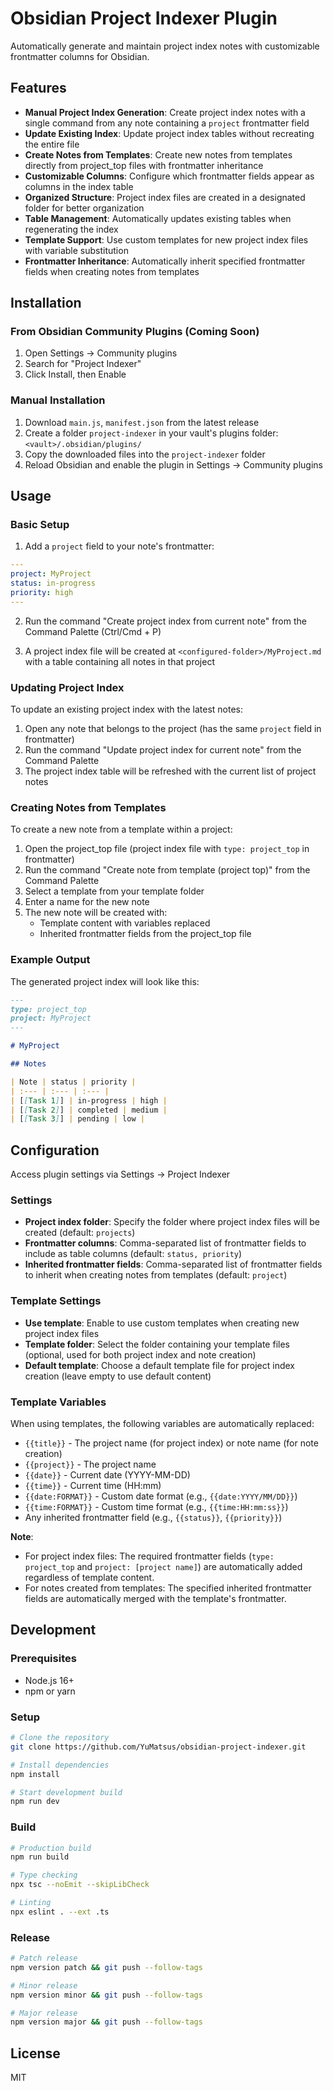 # Obsidian Project Indexer Plugin

Automatically generate and maintain project index notes with customizable frontmatter columns for Obsidian.

## Features

- **Manual Project Index Generation**: Create project index notes with a single command from any note containing a `project` frontmatter field
- **Update Existing Index**: Update project index tables without recreating the entire file
- **Create Notes from Templates**: Create new notes from templates directly from project_top files with frontmatter inheritance
- **Customizable Columns**: Configure which frontmatter fields appear as columns in the index table
- **Organized Structure**: Project index files are created in a designated folder for better organization
- **Table Management**: Automatically updates existing tables when regenerating the index
- **Template Support**: Use custom templates for new project index files with variable substitution
- **Frontmatter Inheritance**: Automatically inherit specified frontmatter fields when creating notes from templates

## Installation

### From Obsidian Community Plugins (Coming Soon)

1. Open Settings → Community plugins
2. Search for "Project Indexer"
3. Click Install, then Enable

### Manual Installation

1. Download `main.js`, `manifest.json` from the latest release
2. Create a folder `project-indexer` in your vault's plugins folder: `<vault>/.obsidian/plugins/`
3. Copy the downloaded files into the `project-indexer` folder
4. Reload Obsidian and enable the plugin in Settings → Community plugins

## Usage

### Basic Setup

1. Add a `project` field to your note's frontmatter:

```yaml
---
project: MyProject
status: in-progress
priority: high
---
```

2. Run the command "Create project index from current note" from the Command Palette (Ctrl/Cmd + P)

3. A project index file will be created at `<configured-folder>/MyProject.md` with a table containing all notes in that project

### Updating Project Index

To update an existing project index with the latest notes:

1. Open any note that belongs to the project (has the same `project` field in frontmatter)
2. Run the command "Update project index for current note" from the Command Palette
3. The project index table will be refreshed with the current list of project notes

### Creating Notes from Templates

To create a new note from a template within a project:

1. Open the project_top file (project index file with `type: project_top` in frontmatter)
2. Run the command "Create note from template (project top)" from the Command Palette
3. Select a template from your template folder
4. Enter a name for the new note
5. The new note will be created with:
   - Template content with variables replaced
   - Inherited frontmatter fields from the project_top file

### Example Output

The generated project index will look like this:

```markdown
---
type: project_top
project: MyProject
---

# MyProject

## Notes

| Note | status | priority |
| :--- | :--- | :--- |
| [[Task 1]] | in-progress | high |
| [[Task 2]] | completed | medium |
| [[Task 3]] | pending | low |
```

## Configuration

Access plugin settings via Settings → Project Indexer

### Settings

- **Project index folder**: Specify the folder where project index files will be created (default: `projects`)
- **Frontmatter columns**: Comma-separated list of frontmatter fields to include as table columns (default: `status, priority`)
- **Inherited frontmatter fields**: Comma-separated list of frontmatter fields to inherit when creating notes from templates (default: `project`)

### Template Settings

- **Use template**: Enable to use custom templates when creating new project index files
- **Template folder**: Select the folder containing your template files (optional, used for both project index and note creation)
- **Default template**: Choose a default template file for project index creation (leave empty to use default content)

### Template Variables

When using templates, the following variables are automatically replaced:

- `{{title}}` - The project name (for project index) or note name (for note creation)
- `{{project}}` - The project name
- `{{date}}` - Current date (YYYY-MM-DD)
- `{{time}}` - Current time (HH:mm)
- `{{date:FORMAT}}` - Custom date format (e.g., `{{date:YYYY/MM/DD}}`)
- `{{time:FORMAT}}` - Custom time format (e.g., `{{time:HH:mm:ss}}`)
- Any inherited frontmatter field (e.g., `{{status}}`, `{{priority}}`)

**Note**: 
- For project index files: The required frontmatter fields (`type: project_top` and `project: [project name]`) are automatically added regardless of template content.
- For notes created from templates: The specified inherited frontmatter fields are automatically merged with the template's frontmatter.

## Development

### Prerequisites

- Node.js 16+
- npm or yarn

### Setup

```bash
# Clone the repository
git clone https://github.com/YuMatsus/obsidian-project-indexer.git

# Install dependencies
npm install

# Start development build
npm run dev
```

### Build

```bash
# Production build
npm run build

# Type checking
npx tsc --noEmit --skipLibCheck

# Linting
npx eslint . --ext .ts
```

### Release

```bash
# Patch release
npm version patch && git push --follow-tags

# Minor release  
npm version minor && git push --follow-tags

# Major release
npm version major && git push --follow-tags
```

## License

MIT

